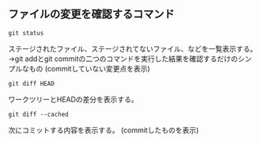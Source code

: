 ## ファイルの変更を確認するコマンド

```
git status
```
ステージされたファイル、ステージされてないファイル、などを一覧表示する。
→git addとgit commitの二つのコマンドを実行した結果を確認するだけのシンプルなもの
(commitしていない変更点を表示)


```
git diff HEAD
```
ワークツリーとHEADの差分を表示する。

```
git diff --cached
```
次にコミットする内容を表示する。
(commitしたものを表示)
